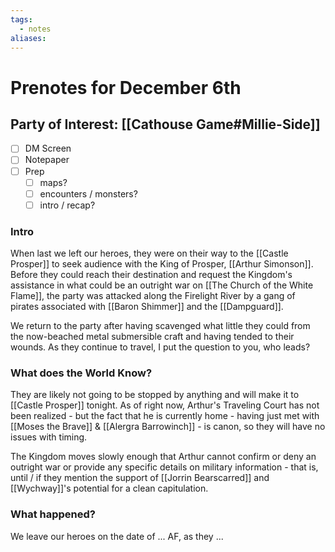 ```yaml
---
tags:
  - notes
aliases:
---
```


# Prenotes for December 6th
## Party of Interest: [[Cathouse Game#Millie-Side]]
- [ ] DM Screen
- [ ] Notepaper
- [ ] Prep
	- [ ] maps?
	- [ ] encounters / monsters?
	- [ ] intro / recap?

### Intro

When last we left our heroes, they were on their way to the [[Castle Prosper]] to seek audience with the King of Prosper, [[Arthur Simonson]]. Before they could reach their destination and request the Kingdom's assistance in what could be an outright war on [[The Church of the White Flame]], the party was attacked along the Firelight River by a gang of pirates associated with [[Baron Shimmer]] and the [[Dampguard]].

We return to the party after having scavenged what little they could from the now-beached metal submersible craft and having tended to their wounds. As they continue to travel, I put the question to you, who leads?

### What does the World Know?

They are likely not going to be stopped by anything and will make it to [[Castle Prosper]] tonight. As of right now, Arthur's Traveling Court has not been realized - but the fact that he is currently home - having just met with [[Moses the Brave]] & [[Alergra Barrowinch]] - is canon, so they will have no issues with timing.

The Kingdom moves slowly enough that Arthur cannot confirm or deny an outright war or provide any specific details on military information - that is, until / if they mention the support of [[Jorrin Bearscarred]] and [[Wychway]]'s potential for a clean capitulation.

### What happened?

We leave our heroes on the date of ... AF, as they ...